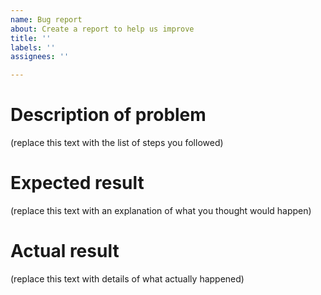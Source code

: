 ```yaml
---
name: Bug report
about: Create a report to help us improve
title: ''
labels: ''
assignees: ''

---
```


# Description of problem

(replace this text with the list of steps you followed)

# Expected result

(replace this text with an explanation of what you thought would happen)

# Actual result

(replace this text with details of what actually happened)

